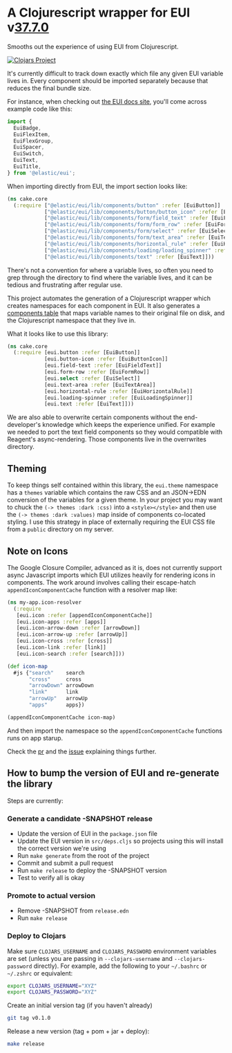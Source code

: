 # A Clojurescript wrapper for EUI v[37.7.0](https://elastic.github.io/eui/#/package/changelog)

Smooths out the experience of using EUI from Clojurescript.

[![Clojars Project](https://img.shields.io/clojars/v/co.elastic/eui-cljs.svg)](https://clojars.org/co.elastic/eui-cljs)

It's currently difficult to track down exactly which file any given EUI variable lives in. Every component should be imported separately because that reduces the final bundle size.

For instance, when checking out [the EUI docs site](https://elastic.github.io/eui/#/), you'll come across example code like this:

```javascript
import {
  EuiBadge,
  EuiFlexItem,
  EuiFlexGroup,
  EuiSpacer,
  EuiSwitch,
  EuiText,
  EuiTitle,
} from '@elastic/eui';
```

When importing directly from EUI, the import section looks like:

```clojure
(ns cake.core
  (:require ["@elastic/eui/lib/components/button" :refer [EuiButton]]
            ["@elastic/eui/lib/components/button/button_icon" :refer [EuiButtonIcon]]
            ["@elastic/eui/lib/components/form/field_text" :refer [EuiFieldText]]
            ["@elastic/eui/lib/components/form/form_row" :refer [EuiFormRow]]
            ["@elastic/eui/lib/components/form/select" :refer [EuiSelect]]
            ["@elastic/eui/lib/components/form/text_area" :refer [EuiTextArea]]
            ["@elastic/eui/lib/components/horizontal_rule" :refer [EuiHorizontalRule]]
            ["@elastic/eui/lib/components/loading/loading_spinner" :refer [EuiLoadingSpinner]]
            ["@elastic/eui/lib/components/text" :refer [EuiText]]))
```

There's not a convention for where a variable lives, so often you need to grep through the directory to find where the variable lives, and it can be tedious and frustrating after regular use.

This project automates the generation of a Clojurescript wrapper which creates namespaces for each component in EUI. It also generates a [components table](./components.md) that maps variable names to their original file on disk, and the Clojurescript namespace that they live in.

What it looks like to use this library:

```clojure
(ns cake.core
  (:require [eui.button :refer [EuiButton]]
            [eui.button-icon :refer [EuiButtonIcon]]
            [eui.field-text :refer [EuiFieldText]]
            [eui.form-row :refer [EuiFormRow]]
            [eui.select :refer [EuiSelect]]
            [eui.text-area :refer [EuiTextArea]]
            [eui.horizontal-rule :refer [EuiHorizontalRule]]
            [eui.loading-spinner :refer [EuiLoadingSpinner]]
            [eui.text :refer [EuiText]]))
```

We are also able to overwrite certain components without the end-developer's knowledge which keeps the experience unified. For example we needed to port the text field components so they would compatible with Reagent's async-rendering. Those components live in the overrwrites directory.

## Theming

To keep things self contained within this library, the `eui.theme` namespace has a `themes` variable which contains the raw CSS and an JSON->EDN conversion of the variables for a given theme. In your project you may want to chuck the `(-> themes :dark :css)` into a `<style></style>` and then use the `(-> themes :dark :values)` map inside of components co-located styling. I use this strategy in place of externally requiring the EUI CSS file from a `public` directory on my server.

## Note on Icons

The Google Closure Compiler, advanced as it is, does not currently support async Javascript imports which EUI utilizes heavily for rendering icons in components. The work around involves calling their escape-hatch `appendIconComponentCache` function with a resolver map like:

```clojure
(ns my-app.icon-resolver
  (:require
   [eui.icon :refer [appendIconComponentCache]]
   [eui.icon-apps :refer [apps]]
   [eui.icon-arrow-down :refer [arrowDown]]
   [eui.icon-arrow-up :refer [arrowUp]]
   [eui.icon-cross :refer [cross]]
   [eui.icon-link :refer [link]]
   [eui.icon-search :refer [search]]))

(def icon-map
  #js {"search"    search
       "cross"     cross
       "arrowDown" arrowDown
       "link"      link
       "arrowUp"   arrowUp
       "apps"      apps})

(appendIconComponentCache icon-map)
```

And then import the namespace so the `appendIconComponentCache` functions runs on app starup.

Check the [pr](https://github.com/elastic/eui/pull/3481) and the [issue](https://github.com/elastic/eui/issues/2973) explaining things further.

## How to bump the version of EUI and re-generate the library

Steps are currently:

### Generate a candidate -SNAPSHOT release
- Update the version of EUI in the `package.json` file
- Update the EUI version in `src/deps.cljs` so projects using this will install the correct version we're using
- Run `make generate` from the root of the project
- Commit and submit a pull request
- Run `make release` to deploy the -SNAPSHOT version
- Test to verify all is okay

### Promote to actual version
- Remove -SNAPSHOT from `release.edn`
- Run `make release`

### Deploy to Clojars

Make sure `CLOJARS_USERNAME` and `CLOJARS_PASSWORD` environment variables are set
(unless you are passing in `--clojars-username` and `--clojars-password` directly).
For example, add the following to your `~/.bashrc` or `~/.zshrc` or equivalent:

```sh
export CLOJARS_USERNAME="XYZ"
export CLOJARS_PASSWORD="XYZ"
```

Create an initial version tag (if you haven't already)

```sh
git tag v0.1.0
```

Release a new version (tag + pom + jar + deploy):

```sh
make release
```

